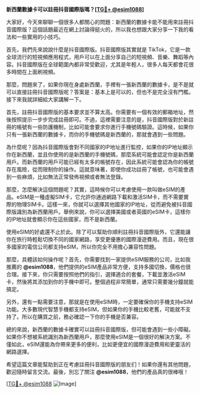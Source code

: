 **新西蘭數據卡可以註冊抖音國際版嗎？[[TG💪+ @esim1088](https://t.me/s/esim1088)]**

大家好，今天來聊聊一個很多人都關心的問題：新西蘭的數據卡能不能用來註冊抖音國際版？這個話題最近在網上討論得挺火的，所以我也想跟大家分享一下我的看法和一些實用的小技巧。

首先，我們先來說說什麼是抖音國際版。抖音國際版其實就是 TikTok，它是一款全球流行的短視頻應用程式，用戶可以在上面分享自己的短視頻、音樂、舞蹈等內容。抖音國際版在全球範圍內都非常受歡迎，尤其是年輕人，很多人每天都會花很多時間在上面刷視頻。

那麼，問題來了，如果你現在身處新西蘭，手裡有一張新西蘭的數據卡，是不是就可以直接註冊抖音國際版呢？答案是：基本上是可以的，但也不是完全沒有門檻。接下來我就詳細給大家講解一下。

首先，註冊抖音國際版的基本要求並不算太高。你需要有一個有效的郵箱地址，然後按照提示一步步完成註冊即可。不過，這裡需要注意的是，抖音國際版對於新註冊的帳號有一些防護機制，比如可能會要求你進行手機號碼驗證。這時候，如果你只有一張新西蘭的數據卡，而你的手機號碼是新西蘭的，那就會遇到一些問題。

為什麼呢？因為抖音國際版會對不同國家的IP地址進行監控，如果你的IP地址顯示你在新西蘭，並且你使用的是新西蘭的手機號碼，那麼系統可能會認定你是新西蘭用戶。而新西蘭的用戶可能已經有太多的帳號存在，因此系統可能會認為你的帳號存在風險，從而限制你的操作。這就意味著，即使你成功註冊了帳號，也可能會遇到一些麻煩，比如無法正常發佈視頻或者無法登錄。

那麼，怎麼解決這個問題呢？其實，這時候你可以考慮使用一款叫做eSIM的產品。eSIM是一種虛擬SIM卡，它允許你通過網路下載和激活SIM卡，而不需要實際的物理SIM卡。這樣一來，你就可以選擇其他國家的IP地址，從而避免被抖音國際版識別為新西蘭用戶。舉例來說，你可以選擇美國或者英國的eSIM卡，這樣你的IP地址就會顯示你在這些國家，而不是新西蘭。

使用eSIM的好處還不止於此。除了可以幫助你順利註冊抖音國際版外，它還能讓你在旅行時輕鬆切換不同的國家網路，享受更優惠的國際漫遊費用。而且，現在很多國家的電信公司都支持eSIM，所以你完全不用擔心兼容性問題。

那麼，具體該如何操作呢？首先，你需要找到一家提供eSIM服務的公司，比如我推薦的 **@esim1088**，他們提供的eSIM產品非常方便，支持多國切換，價格也很合理。接下來，你只需要按照他們的指引，選擇適合的套餐，下載並激活eSIM卡，然後將其添加到你的手機中即可。整個過程非常簡單，通常只需要幾分鐘就能搞定。

另外，還有一點需要注意，那就是在使用eSIM時，一定要確保你的手機支持eSIM功能。大多數現代智慧手機都支持eSIM，但如果你的手機比較老舊，可能就不支持了。所以在購買之前，務必確認一下你的手機是否兼容。

總的來說，新西蘭的數據卡確實可以註冊抖音國際版，但可能會遇到一些小障礙。如果你不想被系統識別為新西蘭用戶，那麼使用eSIM是一個很好的解決方案。不僅如此，eSIM還能為你帶來更多的便利，比如更便宜的國際漫遊費用和更靈活的網路選擇。

希望這篇文章能幫助到正在考慮註冊抖音國際版的朋友们！如果你還有其他問題，歡迎隨時留言交流。最後，別忘了關注 **@esim1088**，他們的產品真的很棒哦！

[[TG💪+ @esim1088](https://t.me/s/esim1088) ![Image](https://i.postimg.cc/4NQfJmqS/Snipaste-2025-05-13-00-14-12.png)]